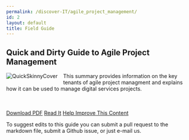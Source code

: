 ```yaml
---
permalink: /discover-IT/agile_project_management/
id: 2
layout: default
title: Field Guide
---
```


## Quick and Dirty Guide to Agile Project Management

![QuickSkinnyCover](https://github.com/usds/techfar-hub/blob/master/assets/img/QuickSkinnyCover.jpg?raw=true)
This summary provides information on the key tenants of agile project managment and explains how it can be used to manage digital services projects.

<br/>  <br/>
<a class="usa-button" type="button" href="https://techfarhub.cio.gov/assets/files/Quick%20and%20Dirty%20Skinny%20on%20Agile%20Software%20Development-I2.pdf">Download PDF</a>  <a class="usa-button" type="button" href="https://github.com/usds/techfar-hub/blob/master/docs/Quick-and-Dirty-Skinny-on-Agile-Software-Development.md">Read It</a>  <a class="usa-button" type="button" target="blank" href="https://github.com/usds/techfar-hub/blob/master/README.md">Help Improve This Content</a>

To suggest edits to this guide you can submit a pull request to the markdown file, submit a Github issue, or just e-mail us.

<style> img[alt=QuickSkinnyCover] {
  max-width:  250px;
  max-height: 250px;
  float: left;
  margin: 0px 15px 15px 0px;
  } </style>
